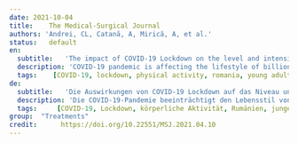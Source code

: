 ```yaml
---
date: 2021-10-04
title:    The Medical-Surgical Journal   
authors: 'Andrei, CL, Catană, A, Mirică, A, et al.'
status:   default
en:
  subtitle:   'The impact of COVID-19 Lockdown on the level and intensity of physical activity: A statistical analysis on Romanian young adults'
  description: 'COVID-19 pandemic is affecting the lifestyle of billions of citizens and within this context, the measures of social distancing are prone to bring worrying shifts in physical activity habits. The present research aims to evaluate the changes in sport and physical activity among Romanian young adults. The sample includes 417 respondents (most of the interviewees being around 20 years of age) which filled the questionnaire between 5 to 11 March 2021 through an internet application. Our analysis evaluated the frequency and duration of physical activity and how it changed during the lockdown due to COVID-19 pandemic. The results show that most of the respondents no longer perform any other physical activity except for walking, within the three studied time frames, with a slight increase during the state of emergency. There are no significant differences between sex and area of residency. The regression model revealed that a higher variation of the average frequency of physical activity after the state of emergency is explained by the model. Our study revealed that the average frequencies of physical activities before, during, and after the state of emergency are moderately correlated.'
  tags:    [COVID-19, lockdown, physical activity, romania, young adults]
de: 
  subtitle:   'Die Auswirkungen von COVID-19 Lockdown auf das Niveau und die Intensität der körperlichen Aktivität: Eine statistische Analyse an rumänischen jungen Erwachsenen'
  description: 'Die COVID-19-Pandemie beeinträchtigt den Lebensstil von Milliarden von Bürgern, und in diesem Zusammenhang können die Maßnahmen der sozialen Distanzierung zu besorgniserregenden Veränderungen in den Bewegungsgewohnheiten führen. Die vorliegende Untersuchung zielt darauf ab, die Veränderungen in Bezug auf Sport und körperliche Aktivität unter jungen rumänischen Erwachsenen zu bewerten. Die Stichprobe umfasst 417 Befragte (die meisten der Befragten sind um die 20 Jahre alt), die den Fragebogen zwischen dem 5. und 11. März 2021 über eine Internetanwendung ausgefüllt haben. Unsere Analyse untersuchte die Häufigkeit und Dauer der körperlichen Aktivität und wie sie sich während des Lockdown aufgrund der COVID-19-Pandemie veränderte. Die Ergebnisse zeigen, dass die meisten der Befragten in den drei untersuchten Zeiträumen keine andere körperliche Aktivität mehr ausüben, außer zu Fuß zu gehen, wobei während des Lockdown ein leichter Anstieg zu verzeichnen war. Es gibt keine signifikanten Unterschiede zwischen dem Geschlecht und dem Wohngebiet. Das Regressionsmodell zeigt, dass die durchschnittliche Häufigkeit der körperlichen Aktivität nach dem Lockdown stärker variiert. Unsere Studie ergab, dass die durchschnittlichen Häufigkeiten körperlicher Aktivitäten vor, während und nach dem Lockdown mäßig korreliert sind.'
  tags:     [COVID-19, Lockdown, körperliche Aktivität, Rumänien, junge Erwachsene]
group:  "Treatments"
credit:      https://doi.org/10.22551/MSJ.2021.04.10
---
```

